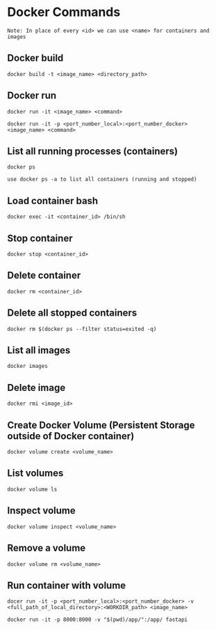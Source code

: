 # Docker Commands

    Note: In place of every <id> we can use <name> for containers and images

## Docker build

    docker build -t <image_name> <directory_path>

## Docker run

    docker run -it <image_name> <command>
    
    docker run -it -p <port_number_local>:<port_number_docker> <image_name> <command>

## List all running processes (containers)

    docker ps

    use docker ps -a to list all containers (running and stopped)

## Load container bash

    docker exec -it <container_id> /bin/sh

## Stop container

    docker stop <container_id>

## Delete container

    docker rm <container_id>

## Delete all stopped containers

    docker rm $(docker ps --filter status=exited -q)

## List all images

    docker images

## Delete image

    docker rmi <image_id>

## Create Docker Volume (Persistent Storage outside of Docker container)

    docker volume create <volume_name>

## List volumes

    docker volume ls

## Inspect volume

    docker volume inspect <volume_name>

## Remove a volume

    docker volume rm <volume_name>

## Run container with volume

    docer run -it -p <port_number_local>:<port_number_docker> -v <full_path_of_local_directory>:<WORKDIR_path> <image_name>

    docker run -it -p 8000:8000 -v "$(pwd)/app/":/app/ fastapi
